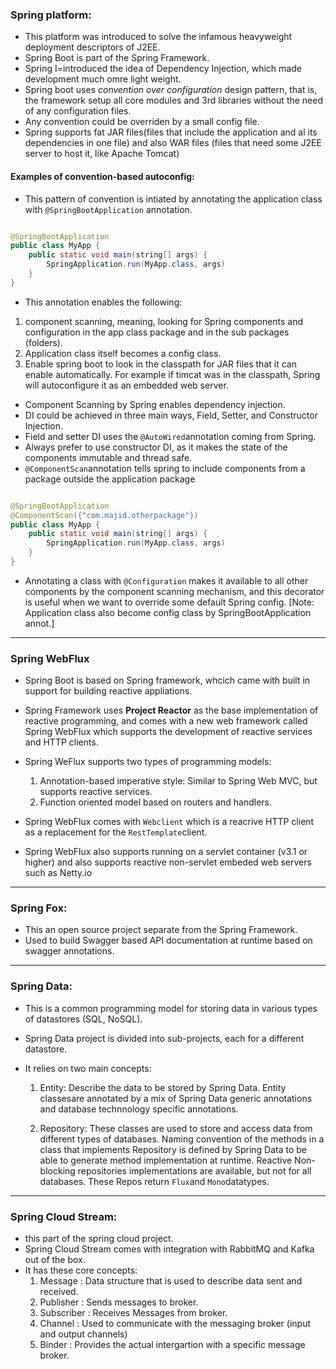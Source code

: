 ### Spring platform:

- This platform was introduced to solve the infamous heavyweight deployment descriptors of J2EE.
- Spring Boot is part of the Spring Framework.
- Spring I=introduced the idea of Dependency Injection, which made development much omre light weight.
- Spring boot uses *convention over configuration* design pattern, that is, the framework setup all core modules and 3rd libraries without the need of any configuration files.
- Any convention could be overriden by a small config file.
- Spring supports fat JAR files(files that include the application and al its dependencies in one file) and also WAR files (files that need some J2EE server to host it, like Apache Tomcat)

#### Examples of convention-based autoconfig:

- This pattern of convention is intiated by annotating the application class with `@SpringBootApplication` annotation.

```java

@SpringBootApplication
public class MyApp {
    public static void main(string[] args) {
        SpringApplication.run(MyApp.class, args)
    }
}

```

- This annotation enables the following: 
1. component scanning, meaning, looking for Spring components and configuration in the app class package and in the sub packages (folders).
2. Application class itself becomes a config class.
3. Enable spring boot to look in the classpath for JAR files that it can enable automatically. For example if timcat was in the classpath, Spring will autoconfigure it as an embedded web server.

- Component Scanning by Spring enables dependency injection.
- DI could be achieved in three main ways, Field, Setter, and Constructor Injection.
- Field and setter DI uses the `@AutoWired`annotation coming from Spring.
- Always prefer to use constructor DI, as it makes the state of the components immutable and thread safe.
- `@ComponentScan`annotation tells spring to include components from a package outside the application package

```java

@SpringBootApplication
@ComponentScan({"com.majid.otherpackage"})
public class MyApp {
    public static void main(string[] args) {
        SpringApplication.run(MyApp.class, args)
    }
}

```

- Annotating a class with `@Configuration` makes it available to all other components by the component scanning mechanism, and this decorator is useful when we want to override some default Spring config. [Note: Application class also become config class by SpringBootApplication annot.]

---

### Spring WebFlux

- Spring Boot is based on Spring framework, whcich came with built in support for building reactive appliations.
- Spring Framework uses **Project Reactor** as the base implementation of reactive programming, and comes with a new web framework called Spring WebFlux which supports the development of reactive services and HTTP clients.
- Spring WeFlux supports two types of programming models:
  1. Annotation-based imperative style: Similar to Spring Web MVC, but supports reactive services.
  2. Function oriented model based on routers and handlers.

- Spring WebFlux comes with `Webclient` which is a reacrive HTTP client as a replacement for the `RestTemplate`client.
- Spring WebFlux also supports running on a servlet container (v3.1 or higher) and also supports reactive non-servlet embeded web servers such as Netty.io

---

### Spring Fox:

- This an open source project separate from the Spring Framework.
- Used to build Swagger based API documentation at runtime based on swagger annotations.

---

### Spring Data:

- This is a common programming model for storing data in various types of datastores (SQL, NoSQL).
- Spring Data project is divided into sub-projects, each for a different datastore.
- It relies on two main concepts: 

  1. Entity: Describe the data to be stored by Spring Data.
  Entity classesare annotated by a mix of Spring Data generic annotations and database technnology specific annotations.
  
  2. Repository: These classes are used to store and access data from different types of databases.
  Naming convention of the methods in a class that implements Repository is defined by Spring Data to be able to generate method implementation at runtime.
  Reactive Non-blocking repositories implementations are available, but not for all databases. These Repos return `Flux`and `Mono`datatypes.

---

### Spring Cloud Stream:

- this part of the spring cloud project.
- Spring Cloud Stream comes with integration with RabbitMQ and Kafka out of the box.
- It has these core concepts:
    1. Message : Data structure that is used to describe data sent and received.
    2. Publisher : Sends messages to broker.
    3. Subscriber : Receives Messages from broker.
    4. Channel : Used to communicate with the messaging broker (input and output channels)
    5. Binder : Provides the actual intergartion with a specific message broker.
    
     



































